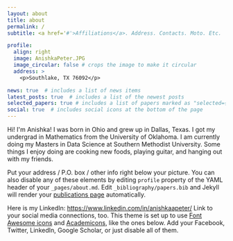 ```yaml
---
layout: about
title: about
permalink: /
subtitle: <a href='#'>Affiliations</a>. Address. Contacts. Moto. Etc.

profile:
  align: right
  image: AnishkaPeter.JPG
  image_circular: false # crops the image to make it circular
  address: >
    <p>Southlake, TX 76092</p>

news: true  # includes a list of news items
latest_posts: true  # includes a list of the newest posts
selected_papers: true # includes a list of papers marked as "selected={true}"
social: true  # includes social icons at the bottom of the page
---
```


Hi! I'm Anishka! I was born in Ohio and grew up in Dallas, Texas. I got my undergrad in Mathematics from the University of Oklahoma. I am currently doing my Masters in Data Science at Southern Methodist University. Some things I enjoy doing are cooking new foods, playing guitar, and hanging out with my friends. 

Put your address / P.O. box / other info right below your picture. You can also disable any of these elements by editing `profile` property of the YAML header of your `_pages/about.md`. Edit `_bibliography/papers.bib` and Jekyll will render your [publications page](/al-folio/publications/) automatically.

Here is my LinkedIn: https://www.linkedin.com/in/anishkaapeter/
Link to your social media connections, too. This theme is set up to use [Font Awesome icons](http://fortawesome.github.io/Font-Awesome/) and [Academicons](https://jpswalsh.github.io/academicons/), like the ones below. Add your Facebook, Twitter, LinkedIn, Google Scholar, or just disable all of them.
